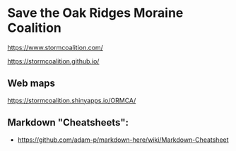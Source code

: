 # Save the Oak Ridges Moraine Coalition

https://www.stormcoalition.com/

https://stormcoalition.github.io/

## Web maps

https://stormcoalition.shinyapps.io/ORMCA/

## Markdown "Cheatsheets":
- https://github.com/adam-p/markdown-here/wiki/Markdown-Cheatsheet
